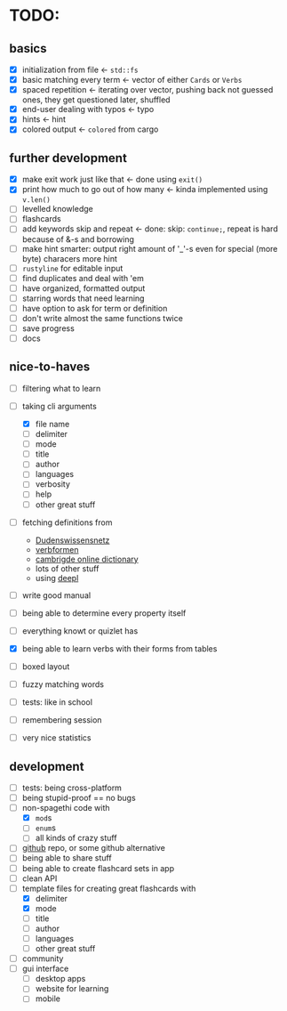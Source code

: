 # TODO:

## basics
- [x] initialization from file <- `std::fs`
- [x] basic matching every term <- vector of either `Cards` or `Verbs`
- [x] spaced repetition <- iterating over vector, pushing back not guessed ones, they get questioned later, shuffled
- [x] end-user dealing with typos <- typo
- [x] hints <- hint
- [x] colored output <- `colored` from cargo

## further development
- [x] make exit work just like that <- done using `exit()`
- [x] print how much to go out of how many <- kinda implemented using `v.len()`
- [ ] levelled knowledge
- [ ] flashcards
- [ ] add keywords skip and repeat <- done: skip: `continue;`, repeat is hard because of &-s and borrowing
- [ ] make hint smarter: output right amount of '_'-s even for special (more byte) characers more hint
- [ ] `rustyline` for editable input
- [ ] find duplicates and deal with 'em
- [ ] have organized, formatted output
- [ ] starring words that need learning
- [ ] have option to ask for term or definition
- [ ] don't write almost the same functions twice
- [ ] save progress
- [ ] docs

## nice-to-haves
- [ ] filtering what to learn
- [ ] taking cli arguments
    + [x] file name
    + [ ] delimiter
    + [ ] mode
    + [ ] title
    + [ ] author
    + [ ] languages
    + [ ] verbosity
    + [ ] help
    + [ ] other great stuff
- [ ] fetching definitions from 
    + [Dudenswissensnetz](duden.de) 
    + [verbformen](verbformen.de)
    + [cambrigde online dictionary](dictionary.cambrigde.org)
    + lots of other stuff
    + using [deepl](deepl.com)

- [ ] write good manual
- [ ] being able to determine every property itself
- [ ] everything knowt or quizlet has
- [x] being able to learn verbs with their forms from tables
- [ ] boxed layout
- [ ] fuzzy matching words
- [ ] tests: like in school
- [ ] remembering session
- [ ] very nice statistics

## development
+ [ ] tests: being cross-platform
+ [ ] being stupid-proof == no bugs
+ [ ] non-spagethi code with 
    * [x] `mod`s 
    * [ ] `enum`s 
    * [ ] all kinds of crazy stuff  

+ [ ] [github](https://github.com/JeromeSchmied) repo, or some github alternative 
+ [ ] being able to share stuff
+ [ ] being able to create flashcard sets in app
+ [ ] clean API
+ [ ] template files for creating great flashcards with
    * [x] delimiter
    * [x] mode
    * [ ] title
    * [ ] author
    * [ ] languages
    * [ ] other great stuff
+ [ ] community
+ [ ] gui interface
    * [ ] desktop apps
    * [ ] website for learning
    * [ ] mobile
